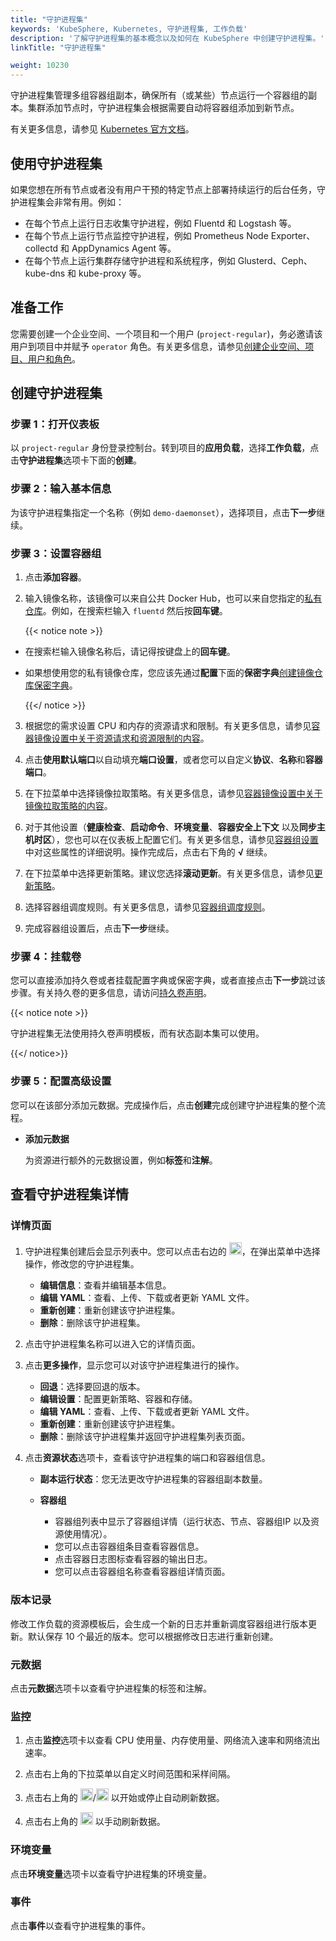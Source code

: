 ```yaml
---
title: "守护进程集"
keywords: 'KubeSphere, Kubernetes, 守护进程集, 工作负载'
description: '了解守护进程集的基本概念以及如何在 KubeSphere 中创建守护进程集。'
linkTitle: "守护进程集"

weight: 10230
---
```


守护进程集管理多组容器组副本，确保所有（或某些）节点运行一个容器组的副本。集群添加节点时，守护进程集会根据需要自动将容器组添加到新节点。

有关更多信息，请参见 [Kubernetes 官方文档](https://kubernetes.io/zh/docs/concepts/workloads/controllers/daemonset/)。

## 使用守护进程集

如果您想在所有节点或者没有用户干预的特定节点上部署持续运行的后台任务，守护进程集会非常有用。例如：

- 在每个节点上运行日志收集守护进程，例如 Fluentd 和 Logstash 等。
- 在每个节点上运行节点监控守护进程，例如 Prometheus Node Exporter、collectd 和 AppDynamics Agent 等。
- 在每个节点上运行集群存储守护进程和系统程序，例如 Glusterd、Ceph、kube-dns 和 kube-proxy 等。

## 准备工作

您需要创建一个企业空间、一个项目和一个用户 (`project-regular`)，务必邀请该用户到项目中并赋予 `operator` 角色。有关更多信息，请参见[创建企业空间、项目、用户和角色](../../../quick-start/create-workspace-and-project/)。

## 创建守护进程集

### 步骤 1：打开仪表板

以 `project-regular` 身份登录控制台。转到项目的**应用负载**，选择**工作负载**，点击**守护进程集**选项卡下面的**创建**。

### 步骤 2：输入基本信息

为该守护进程集指定一个名称（例如 `demo-daemonset`），选择项目，点击**下一步**继续。

### 步骤 3：设置容器组

1. 点击**添加容器**。

2. 输入镜像名称，该镜像可以来自公共 Docker Hub，也可以来自您指定的[私有仓库](../../../project-user-guide/configuration/image-registry/)。例如，在搜索栏输入 `fluentd` 然后按**回车键**。

    {{< notice note >}}

- 在搜索栏输入镜像名称后，请记得按键盘上的**回车键**。
- 如果想使用您的私有镜像仓库，您应该先通过**配置**下面的**保密字典**[创建镜像仓库保密字典](../../../project-user-guide/configuration/image-registry/)。

    {{</ notice >}}

3. 根据您的需求设置 CPU 和内存的资源请求和限制。有关更多信息，请参见[容器镜像设置中关于资源请求和资源限制的内容](../../../project-user-guide/application-workloads/container-image-settings/#添加容器镜像)。

4. 点击**使用默认端口**以自动填充**端口设置**，或者您可以自定义**协议**、**名称**和**容器端口**。

5. 在下拉菜单中选择镜像拉取策略。有关更多信息，请参见[容器镜像设置中关于镜像拉取策略的内容](../../../project-user-guide/application-workloads/container-image-settings/#添加容器镜像)。

6. 对于其他设置（**健康检查**、**启动命令**、**环境变量**、**容器安全上下文** 以及**同步主机时区**），您也可以在仪表板上配置它们。有关更多信息，请参见[容器组设置](../../../project-user-guide/application-workloads/container-image-settings/#添加容器镜像)中对这些属性的详细说明。操作完成后，点击右下角的 **√** 继续。

7. 在下拉菜单中选择更新策略。建议您选择**滚动更新**。有关更多信息，请参见[更新策略](../../../project-user-guide/application-workloads/container-image-settings/#更新策略)。

8. 选择容器组调度规则。有关更多信息，请参见[容器组调度规则](../../../project-user-guide/application-workloads/container-image-settings/#容器组调度规则)。

9. 完成容器组设置后，点击**下一步**继续。

### 步骤 4：挂载卷

您可以直接添加持久卷或者挂载配置字典或保密字典，或者直接点击**下一步**跳过该步骤。有关持久卷的更多信息，请访问[持久卷声明](../../../project-user-guide/storage/volumes/#挂载持久卷)。

{{< notice note >}}

守护进程集无法使用持久卷声明模板，而有状态副本集可以使用。

{{</ notice>}}

### 步骤 5：配置高级设置

您可以在该部分添加元数据。完成操作后，点击**创建**完成创建守护进程集的整个流程。

- **添加元数据**

  为资源进行额外的元数据设置，例如**标签**和**注解**。

## 查看守护进程集详情

### 详情页面

1. 守护进程集创建后会显示列表中。您可以点击右边的 <img src="/images/docs/v3.3/zh-cn/project-user-guide/application-workloads/daemonsets/three-dots.png" width="20px" alt="icon" />，在弹出菜单中选择操作，修改您的守护进程集。

    - **编辑信息**：查看并编辑基本信息。
    - **编辑 YAML**：查看、上传、下载或者更新 YAML 文件。
    - **重新创建**：重新创建该守护进程集。
    - **删除**：删除该守护进程集。

2. 点击守护进程集名称可以进入它的详情页面。

3. 点击**更多操作**，显示您可以对该守护进程集进行的操作。

    - **回退**：选择要回退的版本。
    - **编辑设置**：配置更新策略、容器和存储。
    - **编辑 YAML**：查看、上传、下载或者更新 YAML 文件。
    - **重新创建**：重新创建该守护进程集。
    - **删除**：删除该守护进程集并返回守护进程集列表页面。

4. 点击**资源状态**选项卡，查看该守护进程集的端口和容器组信息。

    - **副本运行状态**：您无法更改守护进程集的容器组副本数量。
    - **容器组**

      - 容器组列表中显示了容器组详情（运行状态、节点、容器组IP 以及资源使用情况）。
      - 您可以点击容器组条目查看容器信息。
      - 点击容器日志图标查看容器的输出日志。
      - 您可以点击容器组名称查看容器组详情页面。

### 版本记录

修改工作负载的资源模板后，会生成一个新的日志并重新调度容器组进行版本更新。默认保存 10 个最近的版本。您可以根据修改日志进行重新创建。

### 元数据

点击**元数据**选项卡以查看守护进程集的标签和注解。

### 监控

1. 点击**监控**选项卡以查看 CPU 使用量、内存使用量、网络流入速率和网络流出速率。

2. 点击右上角的下拉菜单以自定义时间范围和采样间隔。

3. 点击右上角的 <img src="/images/docs/v3.3/zh-cn/project-user-guide/application-workloads/daemonsets/daemonsets_autorefresh_start.png" width="20px" alt="icon" />/<img src="/images/docs/v3.3/zh-cn/project-user-guide/application-workloads/daemonsets/daemonsets_autorefresh_stop.png" width="20px" alt="icon" /> 以开始或停止自动刷新数据。

4. 点击右上角的 <img src="/images/docs/v3.3/zh-cn/project-user-guide/application-workloads/daemonsets/daemonsets_refresh.png" width="20px" alt="icon" /> 以手动刷新数据。

### 环境变量

点击**环境变量**选项卡以查看守护进程集的环境变量。

### 事件

点击**事件**以查看守护进程集的事件。